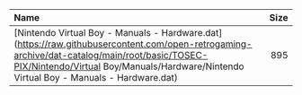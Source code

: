 |Name|Size|
|:---|---:|
|[Nintendo Virtual Boy - Manuals - Hardware.dat](https://raw.githubusercontent.com/open-retrogaming-archive/dat-catalog/main/root/basic/TOSEC-PIX/Nintendo/Virtual Boy/Manuals/Hardware/Nintendo Virtual Boy - Manuals - Hardware.dat)|895|
